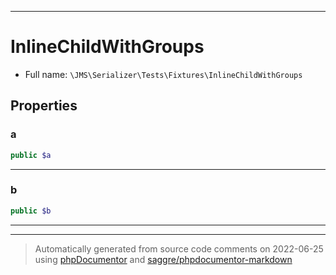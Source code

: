 ***

# InlineChildWithGroups





* Full name: `\JMS\Serializer\Tests\Fixtures\InlineChildWithGroups`



## Properties


### a



```php
public $a
```






***

### b



```php
public $b
```






***



***
> Automatically generated from source code comments on 2022-06-25 using [phpDocumentor](http://www.phpdoc.org/) and [saggre/phpdocumentor-markdown](https://github.com/Saggre/phpDocumentor-markdown)
